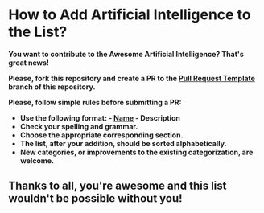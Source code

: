 # How to Add Artificial Intelligence to the List?

**You want to contribute to the Awesome Artificial Intelligence? That's great news!**

**Please, fork this repository and create a PR to the [Pull Request Template](https://github.com/nikit0ns/awesome-artificial-intelligence/blob/master/.github/Pull_Request_Template.md) branch of this repository.**

**Please, follow simple rules before submitting a PR:**

- **Use the following format: - **[Name](link) - Description****
- **Check your spelling and grammar.**
- **Choose the appropriate corresponding section.**
- **The list, after your addition, should be sorted alphabetically.**
- **New categories, or improvements to the existing categorization, are welcome.**

## Thanks to all, you're awesome and this list wouldn't be possible without you!
